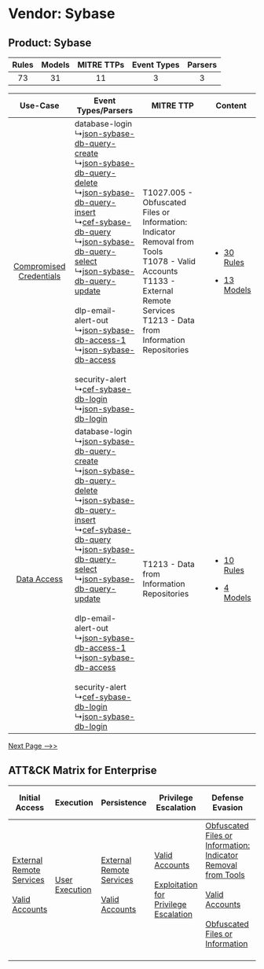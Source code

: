 Vendor: Sybase
==============
Product: Sybase
---------------
| Rules | Models | MITRE TTPs | Event Types | Parsers |
|:-----:|:------:|:----------:|:-----------:|:-------:|
|  73   |   31   |     11     |      3      |    3    |

|    Use-Case    | Event Types/Parsers    | MITRE TTP    | Content    |
|:----:| ---- | ---- | ---- |
| [Compromised Credentials](../../../UseCases/uc_compromised_credentials.md) |  database-login<br> ↳[json-sybase-db-query-create](Ps/pC_jsonsybasedbquerycreate.md)<br> ↳[json-sybase-db-query-delete](Ps/pC_jsonsybasedbquerydelete.md)<br> ↳[json-sybase-db-query-insert](Ps/pC_jsonsybasedbqueryinsert.md)<br> ↳[cef-sybase-db-query](Ps/pC_cefsybasedbquery.md)<br> ↳[json-sybase-db-query-select](Ps/pC_jsonsybasedbqueryselect.md)<br> ↳[json-sybase-db-query-update](Ps/pC_jsonsybasedbqueryupdate.md)<br><br> dlp-email-alert-out<br> ↳[json-sybase-db-access-1](Ps/pC_jsonsybasedbaccess1.md)<br> ↳[json-sybase-db-access](Ps/pC_jsonsybasedbaccess.md)<br><br> security-alert<br> ↳[cef-sybase-db-login](Ps/pC_cefsybasedblogin.md)<br> ↳[json-sybase-db-login](Ps/pC_jsonsybasedblogin.md)<br> | T1027.005 - Obfuscated Files or Information: Indicator Removal from Tools<br>T1078 - Valid Accounts<br>T1133 - External Remote Services<br>T1213 - Data from Information Repositories<br> | [<ul><li>30 Rules</li></ul><ul><li>13 Models</li></ul>](RM/r_m_sybase_sybase_Compromised_Credentials.md) |
|    [Data Access](../../../UseCases/uc_data_access.md)    |  database-login<br> ↳[json-sybase-db-query-create](Ps/pC_jsonsybasedbquerycreate.md)<br> ↳[json-sybase-db-query-delete](Ps/pC_jsonsybasedbquerydelete.md)<br> ↳[json-sybase-db-query-insert](Ps/pC_jsonsybasedbqueryinsert.md)<br> ↳[cef-sybase-db-query](Ps/pC_cefsybasedbquery.md)<br> ↳[json-sybase-db-query-select](Ps/pC_jsonsybasedbqueryselect.md)<br> ↳[json-sybase-db-query-update](Ps/pC_jsonsybasedbqueryupdate.md)<br><br> dlp-email-alert-out<br> ↳[json-sybase-db-access-1](Ps/pC_jsonsybasedbaccess1.md)<br> ↳[json-sybase-db-access](Ps/pC_jsonsybasedbaccess.md)<br><br> security-alert<br> ↳[cef-sybase-db-login](Ps/pC_cefsybasedblogin.md)<br> ↳[json-sybase-db-login](Ps/pC_jsonsybasedblogin.md)<br> | T1213 - Data from Information Repositories<br>    | [<ul><li>10 Rules</li></ul><ul><li>4 Models</li></ul>](RM/r_m_sybase_sybase_Data_Access.md)    |
[Next Page -->>](2_ds_sybase_sybase.md)

ATT&CK Matrix for Enterprise
----------------------------
| Initial Access                                                                                                                                   | Execution                                                           | Persistence                                                                                                                                      | Privilege Escalation                                                                                                                                          | Defense Evasion                                                                                                                                                                                                                                                               | Credential Access | Discovery                                                              | Lateral Movement                                                                                                                                                       | Collection                                                                              | Command and Control | Exfiltration                                                                                                                                                                                                                                                                                                                    | Impact |
| ------------------------------------------------------------------------------------------------------------------------------------------------ | ------------------------------------------------------------------- | ------------------------------------------------------------------------------------------------------------------------------------------------ | ------------------------------------------------------------------------------------------------------------------------------------------------------------- | ----------------------------------------------------------------------------------------------------------------------------------------------------------------------------------------------------------------------------------------------------------------------------- | ----------------- | ---------------------------------------------------------------------- | ---------------------------------------------------------------------------------------------------------------------------------------------------------------------- | --------------------------------------------------------------------------------------- | ------------------- | ------------------------------------------------------------------------------------------------------------------------------------------------------------------------------------------------------------------------------------------------------------------------------------------------------------------------------- | ------ |
| [External Remote Services](https://attack.mitre.org/techniques/T1133)<br><br>[Valid Accounts](https://attack.mitre.org/techniques/T1078)<br><br> | [User Execution](https://attack.mitre.org/techniques/T1204)<br><br> | [External Remote Services](https://attack.mitre.org/techniques/T1133)<br><br>[Valid Accounts](https://attack.mitre.org/techniques/T1078)<br><br> | [Valid Accounts](https://attack.mitre.org/techniques/T1078)<br><br>[Exploitation for Privilege Escalation](https://attack.mitre.org/techniques/T1068)<br><br> | [Obfuscated Files or Information: Indicator Removal from Tools](https://attack.mitre.org/techniques/T1027/005)<br><br>[Valid Accounts](https://attack.mitre.org/techniques/T1078)<br><br>[Obfuscated Files or Information](https://attack.mitre.org/techniques/T1027)<br><br> |                   | [Account Discovery](https://attack.mitre.org/techniques/T1087)<br><br> | [Remote Services](https://attack.mitre.org/techniques/T1021)<br><br>[Remote Services: SMB/Windows Admin Shares](https://attack.mitre.org/techniques/T1021/002)<br><br> | [Data from Information Repositories](https://attack.mitre.org/techniques/T1213)<br><br> |                     | [Exfiltration Over Alternative Protocol](https://attack.mitre.org/techniques/T1048)<br><br>[Exfiltration Over Alternative Protocol: Exfiltration Over Unencrypted/Obfuscated Non-C2 Protocol](https://attack.mitre.org/techniques/T1048/003)<br><br>[Automated Exfiltration](https://attack.mitre.org/techniques/T1020)<br><br> |        |